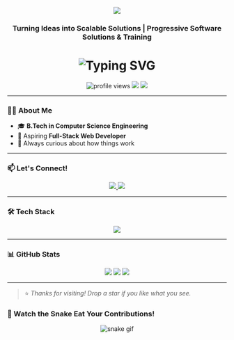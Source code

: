 
<!-- Pixel-style animated banner (replace with your own if needed) -->
<p align="center">
  <img src="https://capsule-render.vercel.app/api?type=waving&color=gradient&height=200&section=header&text=Hi%20I'm%20Amirtha%20Pradeep&fontSize=40&fontAlignY=35&desc=Full%20Stack%20Developer%20|%20MERN%20&%20PHP%20Specialist&descAlignY=60&descAlign=62" />
</p>



<h3 align="center">Turning Ideas into Scalable Solutions | Progressive Software Solutions & Training</h3>



<h1 align="center">
  <img src="https://readme-typing-svg.demolab.com?font=Fira+Code&size=26&pause=1000&color=00D9FF&center=true&vCenter=true&width=500&lines=Hi+%F0%9F%91%8B%2C+I'm+Amritha+Pradeep;Full-Stack+Web+Developer;Lifelong+Learner+%F0%9F%93%9A;Tech+Lover+%F0%9F%94%BB+with+a+Creative+Mind!" alt="Typing SVG" />
</h1>

<p align="center">
  <img src="https://komarev.com/ghpvc/?username=amritha-pradeep99&label=Profile+views&color=ff69b4&style=flat-square" alt="profile views" />
  <img src="https://img.shields.io/badge/Frontend-Angular-blue?style=flat-square&logo=angular" />
  <img src="https://img.shields.io/badge/Backend-Django%20%7C%20PHP-informational?style=flat-square&logo=python" />
</p>

---


### 👩‍💻 About Me

- 🎓 **B.Tech in Computer Science Engineering**
- 💼 Aspiring **Full-Stack Web Developer**
- 🧠 Always curious about how things work


---

### 📫 Let's Connect!

<p align="center">
  <a href="https://linkedin.com/in/amritha-pradeep99" target="blank">
    <img src="https://img.shields.io/badge/LinkedIn-0077B5?style=for-the-badge&logo=linkedin&logoColor=white" />
  </a>
  <a href="https://instagram.com/_amritha_pradeep_" target="blank">
    <img src="https://img.shields.io/badge/Instagram-E4405F?style=for-the-badge&logo=instagram&logoColor=white" />
  </a>
</p>

---

### 🛠️ Tech Stack

<p align="center">
  <img src="https://skillicons.dev/icons?i=html,css,js,angular,bootstrap,php,python,java,mysql,django,dotnet,git,linux,c,cpp,csharp,sass,sqlite" />
</p>

---

### 📊 GitHub Stats

<p align="center">
  <img src="https://github-readme-stats.vercel.app/api?username=amritha-pradeep99&show_icons=true&theme=radical" />
  <img src="https://github-readme-stats.vercel.app/api/top-langs/?username=amritha-pradeep99&layout=compact&theme=radical" />
  <img src="https://github-readme-streak-stats.herokuapp.com/?user=amritha-pradeep99&theme=radical" />
</p>

---

> ⭐ _Thanks for visiting! Drop a star if you like what you see._
### 🐍 Watch the Snake Eat Your Contributions!

<p align="center">
  <img src="https://github.com/amritha-pradeep99/amritha-pradeep99/blob/output/github-contribution-grid-snake.svg" alt="snake gif" />
</p>

